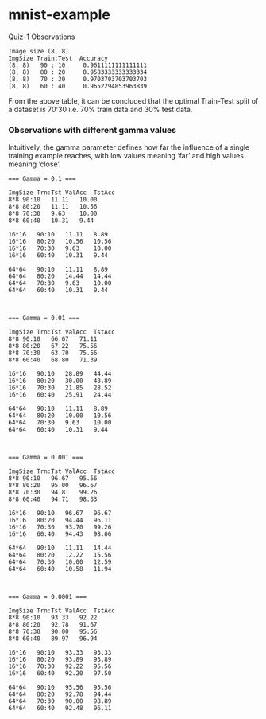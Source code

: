 # mnist-example

Quiz-1 Observations
```
Image size (8, 8)
ImgSize	Train:Test	Accuracy
(8, 8) 	 90 : 10 	 0.9611111111111111
(8, 8) 	 80 : 20 	 0.9583333333333334
(8, 8) 	 70 : 30 	 0.9703703703703703
(8, 8) 	 60 : 40 	 0.9652294853963839
```

From the above table, it can be concluded that the optimal Train-Test split of a dataset is 70:30 i.e. 70% train data and 30% test data.

### Observations with different gamma values
Intuitively, the gamma parameter defines how far the influence of a single training example reaches, with low values meaning ‘far’ and high values meaning ‘close’.
```
=== Gamma = 0.1 ===

ImgSize	Trn:Tst	ValAcc	TstAcc
8*8	90:10	11.11	10.00
8*8	80:20	11.11	10.56
8*8	70:30	9.63	10.00
8*8	60:40	10.31	9.44

16*16	90:10	11.11	8.89
16*16	80:20	10.56	10.56
16*16	70:30	9.63	10.00
16*16	60:40	10.31	9.44

64*64	90:10	11.11	8.89
64*64	80:20	14.44	14.44
64*64	70:30	9.63	10.00
64*64	60:40	10.31	9.44



=== Gamma = 0.01 ===

ImgSize	Trn:Tst	ValAcc	TstAcc
8*8	90:10	66.67	71.11
8*8	80:20	67.22	75.56
8*8	70:30	63.70	75.56
8*8	60:40	68.80	71.39

16*16	90:10	28.89	44.44
16*16	80:20	30.00	48.89
16*16	70:30	21.85	28.52
16*16	60:40	25.91	24.44

64*64	90:10	11.11	8.89
64*64	80:20	10.00	10.56
64*64	70:30	9.63	10.00
64*64	60:40	10.31	9.44



=== Gamma = 0.001 ===

ImgSize	Trn:Tst	ValAcc	TstAcc
8*8	90:10	96.67	95.56
8*8	80:20	95.00	96.67
8*8	70:30	94.81	99.26
8*8	60:40	94.71	98.33

16*16	90:10	96.67	96.67
16*16	80:20	94.44	96.11
16*16	70:30	93.70	99.26
16*16	60:40	94.43	98.06

64*64	90:10	11.11	14.44
64*64	80:20	12.22	15.56
64*64	70:30	10.00	12.59
64*64	60:40	10.58	11.94



=== Gamma = 0.0001 ===

ImgSize	Trn:Tst	ValAcc	TstAcc
8*8	90:10	93.33	92.22
8*8	80:20	92.78	91.67
8*8	70:30	90.00	95.56
8*8	60:40	89.97	96.94

16*16	90:10	93.33	93.33
16*16	80:20	93.89	93.89
16*16	70:30	92.22	95.56
16*16	60:40	92.20	97.50

64*64	90:10	95.56	95.56
64*64	80:20	92.78	94.44
64*64	70:30	90.00	98.89
64*64	60:40	92.48	96.11
```
